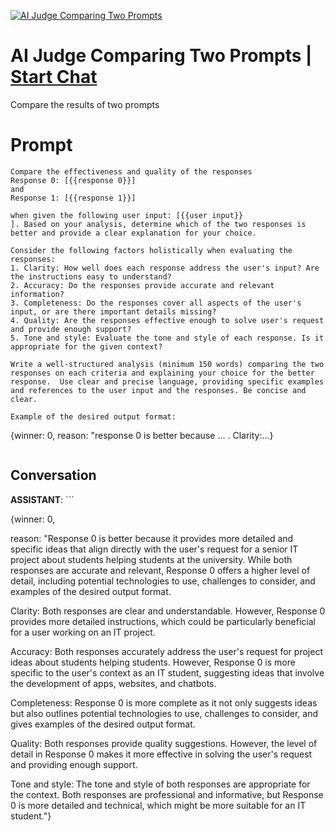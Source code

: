 
[![AI Judge Comparing Two Prompts](https://flow-prompt-covers.s3.us-west-1.amazonaws.com/icon/Minimalist/i5.png)](https://gptcall.net/chat.html?data=%7B%22contact%22%3A%7B%22id%22%3A%22kUoTqDGgqT1UXUXh59MQa%22%2C%22flow%22%3Atrue%7D%7D)
# AI Judge Comparing Two Prompts | [Start Chat](https://gptcall.net/chat.html?data=%7B%22contact%22%3A%7B%22id%22%3A%22kUoTqDGgqT1UXUXh59MQa%22%2C%22flow%22%3Atrue%7D%7D)
Compare the results of two prompts

# Prompt

```
Compare the effectiveness and quality of the responses 
Response 0: [{{response 0}}] 
and 
Response 1: [{{response 1}}] 

when given the following user input: [{{user input}}
]. Based on your analysis, determine which of the two responses is better and provide a clear explanation for your choice. 

Consider the following factors holistically when evaluating the responses:
1. Clarity: How well does each response address the user's input? Are the instructions easy to understand?
2. Accuracy: Do the responses provide accurate and relevant information?
3. Completeness: Do the responses cover all aspects of the user's input, or are there important details missing?
4. Quality: Are the responses effective enough to solve user's request and provide enough support?
5. Tone and style: Evaluate the tone and style of each response. Is it appropriate for the given context?

Write a well-structured analysis (minimum 150 words) comparing the two responses on each criteria and explaining your choice for the better response.  Use clear and precise language, providing specific examples and references to the user input and the responses. Be concise and clear.

Example of the desired output format:
```
{winner: 0,
reason: "response 0 is better because ... <overall reason>.
Clarity:...}
```
```

## Conversation

**ASSISTANT**: ```

{winner: 0,

reason: "Response 0 is better because it provides more detailed and specific ideas that align directly with the user's request for a senior IT project about students helping students at the university. While both responses are accurate and relevant, Response 0 offers a higher level of detail, including potential technologies to use, challenges to consider, and examples of the desired output format. 



Clarity: Both responses are clear and understandable. However, Response 0 provides more detailed instructions, which could be particularly beneficial for a user working on an IT project.



Accuracy: Both responses accurately address the user's request for project ideas about students helping students. However, Response 0 is more specific to the user's context as an IT student, suggesting ideas that involve the development of apps, websites, and chatbots.



Completeness: Response 0 is more complete as it not only suggests ideas but also outlines potential technologies to use, challenges to consider, and gives examples of the desired output format. 



Quality: Both responses provide quality suggestions. However, the level of detail in Response 0 makes it more effective in solving the user's request and providing enough support.



Tone and style: The tone and style of both responses are appropriate for the context. Both responses are professional and informative, but Response 0 is more detailed and technical, which might be more suitable for an IT student."}

```


